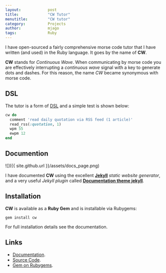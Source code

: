 ```yaml
---
layout:            post
title:             "CW Tutor"
menutitle:         "CW tutor"
category:          Projects
author:            mjago
tags:              Ruby
---
```


I have open-sourced a fairly comprehensive morse code tutor that I have written (and used) in the Ruby language. It goes by the name of **CW**.

**CW** stands for _Continuous Wave_. When communicating by morse code you are effectively interrupting a _continuous wave_ signal with a key to generate dots and dashes. For this reason, the name _CW_ became synonymous with morse code.

## DSL

The tutor is a form of [DSL](https://en.wikipedia.org/wiki/Domain-specific_language) and a simple test is shown below:

```ruby
cw do
  comment 'read daily quotation via RSS feed (1 article)'
  read_rss(:quotation, 1)
  wpm 55
  ewpm 12
end
```

## Documention

   ![]({{ site.github.url }}/assets/docs_page.png)

I have documented **CW** using the excellent [**Jekyll**](https://jekyllrb.com) _static website generator_, and a very useful _Jekyll plugin_ called [**Documentation theme jekyll**](https://github.com/tomjohnson1492/documentation-theme-jekyll).

## Installation

**CW** is available as a **Ruby Gem** and is installable via Rubygems:

```shell
gem install cw
```
For full installation details see the documentation.

## Links

- [Documentation](http://mjago.github.io/CW/).
- [Source Code](http://github.com/mjago/cw/).
- [Gem on Rubygems](https://rubygems.org/gems/cw/).
